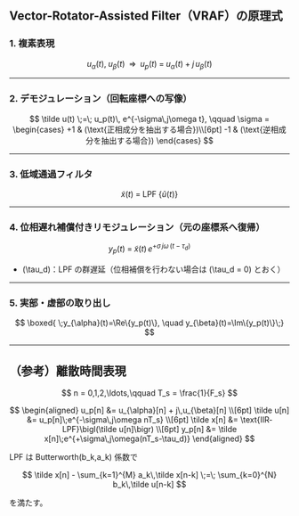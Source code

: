 ## Vector-Rotator-Assisted Filter（VRAF）の原理式

### 1.  複素表現  
$$
u_{\alpha}(t),\; u_{\beta}(t)
\;\;\Longrightarrow\;\;
u_p(t) \;=\; u_{\alpha}(t) \;+\; j\,u_{\beta}(t)
$$

---

### 2.  デモジュレーション（回転座標への写像）  
$$
\tilde u(t)
\;=\;
u_p(t)\,
e^{-\sigma\,j\omega t},
\qquad
\sigma =
\begin{cases}
+1 & (\text{正相成分を抽出する場合})\\[6pt]
-1 & (\text{逆相成分を抽出する場合})
\end{cases}
$$

---

### 3.  低域通過フィルタ  
$$
\tilde x(t)
\;=\;
\operatorname{LPF}\!\bigl\{\tilde u(t)\bigr\}
$$

---

### 4.  位相遅れ補償付きリモジュレーション（元の座標系へ復帰）  
$$
y_p(t)
\;=\;
\tilde x(t)\,
e^{+\sigma\,j\omega\,(t-\tau_d)}
$$

* \(\tau_d\)：LPF の群遅延（位相補償を行わない場合は \(\tau_d = 0\) とおく）

---

### 5.  実部・虚部の取り出し  
$$
\boxed{
\;y_{\alpha}(t)=\Re\{y_p(t)\},
\quad
y_{\beta}(t)=\Im\{y_p(t)\}\;}
$$

---

## （参考）離散時間表現  
$$
n = 0,1,2,\ldots,\qquad T_s = \frac{1}{F_s}
$$

$$
\begin{aligned}
u_p[n]      &= u_{\alpha}[n] + j\,u_{\beta}[n] \\[6pt]
\tilde u[n] &= u_p[n]\;e^{-\sigma\,j\omega nT_s} \\[6pt]
\tilde x[n] &= \text{IIR‐LPF}\bigl(\tilde u[n]\bigr) \\[6pt]
y_p[n]      &= \tilde x[n]\;e^{+\sigma\,j\omega(nT_s-\tau_d)}
\end{aligned}
$$

LPF は Butterworth\(b_k,a_k\) 係数で

$$
\tilde x[n] - \sum_{k=1}^{M} a_k\,\tilde x[n-k]
\;=\;
\sum_{k=0}^{N} b_k\,\tilde u[n-k]
$$

を満たす。
